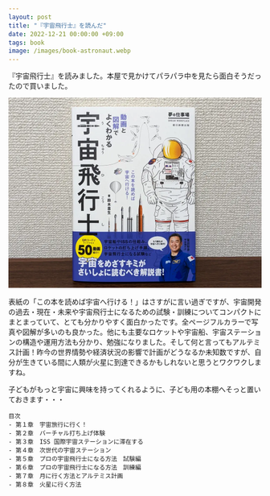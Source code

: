 ```yaml
---
layout: post
title: "『宇宙飛行士』を読んだ"
date: 2022-12-21 00:00:00 +09:00
tags: book
image: /images/book-astronaut.webp
---
```


『宇宙飛行士』を読みました。本屋で見かけてパラパラ中を見たら面白そうだったので買いました。

![表紙](/images/book-astronaut.webp)

表紙の「この本を読めば宇宙へ行ける！」はさすがに言い過ぎですが、宇宙開発の過去・現在・未来や宇宙飛行士になるための試験・訓練についてコンパクトにまとまっていて、とても分かりやすく面白かったです。全ページフルカラーで写真や図解が多いのも良かった。他にも主要なロケットや宇宙船、宇宙ステーションの構造や運用方法も分かり、勉強になりました。そして何と言ってもアルテミス計画！昨今の世界情勢や経済状況の影響で計画がどうなるか未知数ですが、自分が生きている間に人類が火星に到達できるかもしれないと思うとワクワクしますね。

子どもがもっと宇宙に興味を持ってくれるように、子ども用の本棚へそっと置いておきます・・・

```
目次
- 第１章　宇宙旅行に行く！
- 第２章　バーチャル打ち上げ体験
- 第３章　ISS 国際宇宙ステーションに滞在する
- 第４章　次世代の宇宙ステーション
- 第５章　プロの宇宙飛行士になる方法　試験編
- 第６章　プロの宇宙飛行士になる方法　訓練編
- 第７章　月に行く方法とアルテミス計画
- 第８章　火星に行く方法
```